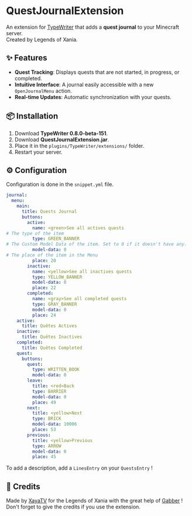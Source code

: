 # QuestJournalExtension

An extension for [TypeWriter](https://docs.typewritermc.com/) that adds a **quest journal** to your Minecraft server.  
Created by Legends of Xania.

## ✨ Features  

- **Quest Tracking**: Displays quests that are not started, in progress, or completed.  
- **Intuitive Interface**: A journal easily accessible with a new `OpenJournalMenu` action.  
- **Real-time Updates**: Automatic synchronization with your quests.  

## 📦 Installation  

1. Download **TypeWriter 0.8.0-beta-151**. 
2. Download **QuestJournalExtension.jar**.  
3. Place it in the `plugins/TypeWriter/extensions/` folder.  
4. Restart your server.  

## ⚙️ Configuration  

Configuration is done in the `snippet.yml` file.

```sinppet.yml
journal:
  menu:
    main:
      title: Quests Journal
      buttons:
        active:
          name: <green>See all actives quests
# The type of the item
          type: GREEN_BANNER
# The Custom Model Data of the item. Set to 0 if it doesn't have any.
          model-data: 0
# The place of the item in the Menu
          place: 20
        inactive:
          name: <yellow>See all inactives quests
          type: YELLOW_BANNER
          model-data: 0
          place: 22
        completed:
          name: <gray>See all completed quests
          type: GRAY_BANNER
          model-data: 0
          place: 24
    active:
      title: Quêtes Actives
    inactive:
      title: Quêtes Inactives
    completed:
      title: Quêtes Completed
    quest:
      buttons:
        quest:
          type: WRITTEN_BOOK
          model-data: 0
        leave:
          title: <red>Back
          type: BARRIER
          model-data: 0
          place: 49
        next:
          title: <yellow>Next
          type: BRICK
          model-data: 10006
          place: 53
        previous:
          title: <yellow>Previous
          type: ARROW
          model-data: 0
          place: 45
```

To add a description, add a ``LinesEntry`` on your ``QuestsEntry`` !

## 📖 Credits

Made by [XayaTV](https://be.net/xayatv) for the Legends of Xania with the great help of [Gabber](https://github.com/gabber235) !
Don't forget to give the credits if you use the extension.
